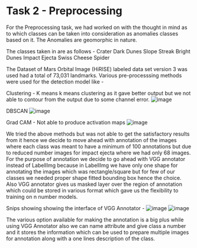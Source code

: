 
# Task 2 - Preprocessing # 

For the Preprocessing task, we had worked on with the thought in mind as to which classes can be taken into consideration as anomalies classes based on it. The Anomalies are geomorphic in nature.

The classes taken in are as follows - 
Crater
Dark Dunes
Slope Streak
Bright Dunes
Impact Ejecta
Swiss Cheese
Spider

The Dataset of Mars Orbital Image (HiRISE) labeled data set version 3 was used had a total of 73,031 landmarks. Various pre-processsing methods were used for the detection model like - 

Clustering - K means    k means clustering as it gave better output but we not able to contour from the output due to some channel error. 
![image](https://user-images.githubusercontent.com/72397412/150272717-0651123c-77d3-4082-8d21-79efb825a6bc.png)

DBSCAN
![image](https://user-images.githubusercontent.com/72397412/150272877-5ca10fbd-0fc6-4310-9e8c-5ae0fdec8cdd.png)
 
Grad CAM - Not able to produce activation maps
![image](https://user-images.githubusercontent.com/72397412/150272981-80f684ee-1b9c-422b-8422-e08c5d83ff96.png)


We tried the above methods but was not able to get the satisfactory results from it hence we decide to move ahead with annotation of the images where each class was meant to have a minimum of 100 annotations but due to reduced number images for impact ejecta where we had only 68 images. For the purpose of annotation we decide to go ahead with VGG annotator instead of LabellImg because in LabellImg we have only one shape for annotating the images which was rectangle/square but for few of our classes we needed proper shape fitted bounding box hence the choice. Also VGG annotator gives us masked layer over the region of annotation which could be stored in various format which gave us the flexibility to training on n number models.

Snips showing showing the interface of VGG Annotator -
![image](https://user-images.githubusercontent.com/72397412/150272016-cfbfc778-7934-4486-86e3-94006504d259.png)
![image](https://user-images.githubusercontent.com/72397412/150272227-2e16e626-b951-4f14-aaf6-33cc4b1c589b.png)

The various option available for making the annotation is a big plus while using VGG Annotator  also we can name attribute and give class a number and it stores the information which can be used to prepare multiple images for annotation along with a one lines description of the class.
